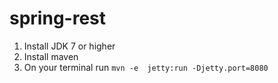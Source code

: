 # spring-rest

1. Install JDK 7 or higher
2. Install maven
3. On your terminal run `mvn -e  jetty:run -Djetty.port=8080`